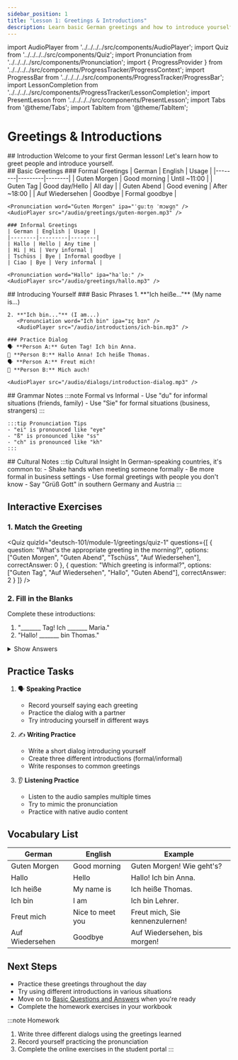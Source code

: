 ```yaml
---
sidebar_position: 1
title: "Lesson 1: Greetings & Introductions"
description: Learn basic German greetings and how to introduce yourself
---
```


import AudioPlayer from '../../../../src/components/AudioPlayer';
import Quiz from '../../../../src/components/Quiz';
import Pronunciation from '../../../../src/components/Pronunciation';
import { ProgressProvider } from '../../../../src/components/ProgressTracker/ProgressContext';
import ProgressBar from '../../../../src/components/ProgressTracker/ProgressBar';
import LessonCompletion from '../../../../src/components/ProgressTracker/LessonCompletion';
import PresentLesson from '../../../../src/components/PresentLesson';
import Tabs from '@theme/Tabs';
import TabItem from '@theme/TabItem';

<ProgressProvider>
  <LessonCompletion lessonId="deutsch-101/module-1/greetings" title="Greetings & Introductions" />
  <ProgressBar />

# Greetings & Introductions

<PresentLesson title="Greetings & Introductions">
  <section name="Introduction">
    ## Introduction
    Welcome to your first German lesson! Let's learn how to greet people and introduce yourself.
  </section>

  <section name="Basic Greetings">
    ## Basic Greetings
    ### Formal Greetings
    | German | English | Usage |
    |--------|---------|--------|
    | Guten Morgen | Good morning | Until ~11:00 |
    | Guten Tag | Good day/Hello | All day |
    | Guten Abend | Good evening | After ~18:00 |
    | Auf Wiedersehen | Goodbye | Formal goodbye |

    <Pronunciation word="Guten Morgen" ipa="ˈɡuːtn̩ ˈmɔʁɡn̩" />
    <AudioPlayer src="/audio/greetings/guten-morgen.mp3" />

    ### Informal Greetings
    | German | English | Usage |
    |--------|---------|--------|
    | Hallo | Hello | Any time |
    | Hi | Hi | Very informal |
    | Tschüss | Bye | Informal goodbye |
    | Ciao | Bye | Very informal |

    <Pronunciation word="Hallo" ipa="haˈloː" />
    <AudioPlayer src="/audio/greetings/hallo.mp3" />
  </section>

  <section name="Introductions">
    ## Introducing Yourself
    ### Basic Phrases
    1. **"Ich heiße..."** (My name is...)
       <Pronunciation word="Ich heiße" ipa="ɪç ˈhaɪ̯sə" />
       <AudioPlayer src="/audio/introductions/ich-heisse.mp3" />

    2. **"Ich bin..."** (I am...)
       <Pronunciation word="Ich bin" ipa="ɪç bɪn" />
       <AudioPlayer src="/audio/introductions/ich-bin.mp3" />

    ### Practice Dialog
    🗣️ **Person A:** Guten Tag! Ich bin Anna.  
    👥 **Person B:** Hallo Anna! Ich heiße Thomas.  
    🗣️ **Person A:** Freut mich!  
    👥 **Person B:** Mich auch!

    <AudioPlayer src="/audio/dialogs/introduction-dialog.mp3" />
  </section>

  <section name="Grammar Notes">
    ## Grammar Notes
    :::note Formal vs Informal
    - Use "du" for informal situations (friends, family)
    - Use "Sie" for formal situations (business, strangers)
    :::

    :::tip Pronunciation Tips
    - "ei" is pronounced like "eye"
    - "ß" is pronounced like "ss"
    - "ch" is pronounced like "kh"
    :::
  </section>

  <section name="Cultural Notes">
    ## Cultural Notes
    :::tip Cultural Insight
    In German-speaking countries, it's common to:
    - Shake hands when meeting someone formally
    - Be more formal in business settings
    - Use formal greetings with people you don't know
    - Say "Grüß Gott" in southern Germany and Austria
    :::
  </section>
</PresentLesson>

## Interactive Exercises

### 1. Match the Greeting

<Quiz
  quizId="deutsch-101/module-1/greetings/quiz-1"
  questions={[
    {
      question: "What's the appropriate greeting in the morning?",
      options: ["Guten Morgen", "Guten Abend", "Tschüss", "Auf Wiedersehen"],
      correctAnswer: 0
    },
    {
      question: "Which greeting is informal?",
      options: ["Guten Tag", "Auf Wiedersehen", "Hallo", "Guten Abend"],
      correctAnswer: 2
    }
  ]}
/>

### 2. Fill in the Blanks

Complete these introductions:

1. "_______ Tag! Ich _______ Maria."
2. "Hallo! _______ bin Thomas."

<details>
<summary>Show Answers</summary>

1. "Guten Tag! Ich heiße Maria."
2. "Hallo! Ich bin Thomas."

</details>

## Practice Tasks

1. 🗣️ **Speaking Practice**
   - Record yourself saying each greeting
   - Practice the dialog with a partner
   - Try introducing yourself in different ways

2. ✍️ **Writing Practice**
   - Write a short dialog introducing yourself
   - Create three different introductions (formal/informal)
   - Write responses to common greetings

3. 👂 **Listening Practice**
   - Listen to the audio samples multiple times
   - Try to mimic the pronunciation
   - Practice with native audio content

## Vocabulary List

| German | English | Example |
|--------|---------|----------|
| Guten Morgen | Good morning | Guten Morgen! Wie geht's? |
| Hallo | Hello | Hallo! Ich bin Anna. |
| Ich heiße | My name is | Ich heiße Thomas. |
| Ich bin | I am | Ich bin Lehrer. |
| Freut mich | Nice to meet you | Freut mich, Sie kennenzulernen! |
| Auf Wiedersehen | Goodbye | Auf Wiedersehen, bis morgen! |

## Next Steps

- Practice these greetings throughout the day
- Try using different introductions in various situations
- Move on to [Basic Questions and Answers](./questions) when you're ready
- Complete the homework exercises in your workbook

:::note Homework
1. Write three different dialogs using the greetings learned
2. Record yourself practicing the pronunciation
3. Complete the online exercises in the student portal
:::

</ProgressProvider> 